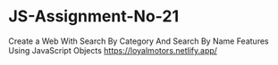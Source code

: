 # JS-Assignment-No-21
Create a Web With Search By Category And Search By Name Features Using JavaScript Objects 
https://loyalmotors.netlify.app/
